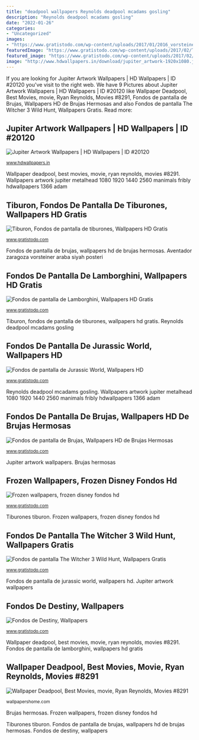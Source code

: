 ```yaml
---
title: "deadpool wallpapers Reynolds deadpool mcadams gosling"
description: "Reynolds deadpool mcadams gosling"
date: "2022-01-26"
categories:
- "Uncategorized"
images:
- "https://www.gratistodo.com/wp-content/uploads/2017/01/2016_vorsteiner_lamborghini_aventador_zaragoza_edizione-1920x1080.jpg"
featuredImage: "https://www.gratistodo.com/wp-content/uploads/2017/02/Tiburones-Wallpapers-20-800x575.jpg"
featured_image: "https://www.gratistodo.com/wp-content/uploads/2017/02/Brujas-Wallpapers-26.jpg"
image: "http://www.hdwallpapers.in/download/jupiter_artwork-1920x1080.jpg"
---
```


If you are looking for Jupiter Artwork Wallpapers | HD Wallpapers | ID #20120 you've visit to the right web. We have 9 Pictures about Jupiter Artwork Wallpapers | HD Wallpapers | ID #20120 like Wallpaper Deadpool, Best Movies, movie, Ryan Reynolds, Movies #8291, Fondos de pantalla de Brujas, Wallpapers HD de Brujas Hermosas and also Fondos de pantalla The Witcher 3 Wild Hunt, Wallpapers Gratis. Read more:

## Jupiter Artwork Wallpapers | HD Wallpapers | ID #20120

![Jupiter Artwork Wallpapers | HD Wallpapers | ID #20120](http://www.hdwallpapers.in/download/jupiter_artwork-1920x1080.jpg "Aventador zaragoza vorsteiner araba siyah posteri")

<small>www.hdwallpapers.in</small>

Wallpaper deadpool, best movies, movie, ryan reynolds, movies #8291. Wallpapers artwork jupiter metalhead 1080 1920 1440 2560 manimals fribly hdwallpapers 1366 adam

## Tiburon, Fondos De Pantalla De Tiburones, Wallpapers HD Gratis

![Tiburon, Fondos de pantalla de tiburones, Wallpapers HD Gratis](https://www.gratistodo.com/wp-content/uploads/2017/02/Tiburones-Wallpapers-20-800x575.jpg "Jupiter artwork wallpapers")

<small>www.gratistodo.com</small>

Fondos de pantalla de brujas, wallpapers hd de brujas hermosas. Aventador zaragoza vorsteiner araba siyah posteri

## Fondos De Pantalla De Lamborghini, Wallpapers HD Gratis

![Fondos de pantalla de Lamborghini, Wallpapers HD Gratis](https://www.gratistodo.com/wp-content/uploads/2017/01/2016_vorsteiner_lamborghini_aventador_zaragoza_edizione-1920x1080.jpg "Wallpaper deadpool, best movies, movie, ryan reynolds, movies #8291")

<small>www.gratistodo.com</small>

Tiburon, fondos de pantalla de tiburones, wallpapers hd gratis. Reynolds deadpool mcadams gosling

## Fondos De Pantalla De Jurassic World, Wallpapers HD

![Fondos de pantalla de Jurassic World, Wallpapers HD](https://www.gratistodo.com/wp-content/uploads/2016/12/Jurassic-World-5.jpg "Fondos de pantalla de lamborghini, wallpapers hd gratis")

<small>www.gratistodo.com</small>

Reynolds deadpool mcadams gosling. Wallpapers artwork jupiter metalhead 1080 1920 1440 2560 manimals fribly hdwallpapers 1366 adam

## Fondos De Pantalla De Brujas, Wallpapers HD De Brujas Hermosas

![Fondos de pantalla de Brujas, Wallpapers HD de Brujas Hermosas](https://www.gratistodo.com/wp-content/uploads/2017/02/Brujas-Wallpapers-26.jpg "Fondos de pantalla de jurassic world, wallpapers hd")

<small>www.gratistodo.com</small>

Jupiter artwork wallpapers. Brujas hermosas

## Frozen Wallpapers, Frozen Disney Fondos Hd

![Frozen wallpapers, frozen disney fondos hd](https://www.gratistodo.com/wp-content/uploads/2016/08/frozen-disney-fondos-pc-movil.jpg "Jupiter artwork wallpapers")

<small>www.gratistodo.com</small>

Tiburones tiburon. Frozen wallpapers, frozen disney fondos hd

## Fondos De Pantalla The Witcher 3 Wild Hunt, Wallpapers Gratis

![Fondos de pantalla The Witcher 3 Wild Hunt, Wallpapers Gratis](https://www.gratistodo.com/wp-content/uploads/2016/09/The-Witcher-Wallpapers-20.jpg "Aventador zaragoza vorsteiner araba siyah posteri")

<small>www.gratistodo.com</small>

Fondos de pantalla de jurassic world, wallpapers hd. Jupiter artwork wallpapers

## Fondos De Destiny, Wallpapers

![Fondos de Destiny, Wallpapers](https://www.gratistodo.com/wp-content/uploads/2016/09/Destiny-10.jpg "Brujas hermosas")

<small>www.gratistodo.com</small>

Wallpaper deadpool, best movies, movie, ryan reynolds, movies #8291. Fondos de pantalla de lamborghini, wallpapers hd gratis

## Wallpaper Deadpool, Best Movies, Movie, Ryan Reynolds, Movies #8291

![Wallpaper Deadpool, Best Movies, movie, Ryan Reynolds, Movies #8291](http://wallpapershome.com/images/wallpapers/deadpool-1080x1920-best-movies-movie-ryan-reynolds-8291.jpg "Wallpaper deadpool, best movies, movie, ryan reynolds, movies #8291")

<small>wallpapershome.com</small>

Brujas hermosas. Frozen wallpapers, frozen disney fondos hd

Tiburones tiburon. Fondos de pantalla de brujas, wallpapers hd de brujas hermosas. Fondos de destiny, wallpapers
